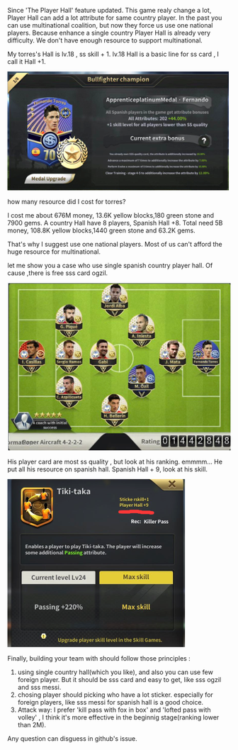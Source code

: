 Since 'The Player Hall' feature updated. This game realy change a lot, Player Hall can add a lot attribute for same country player. In the past you can use multinational coalition, but now they force us use one national players.   Because enhance a single country Player Hall is already very difficulty. We don't have enough resource to support multinational.

My torres's Hall is lv.18 , ss skill + 1. lv.18 Hall is a basic line for ss card , I call it Hall +1.

![torres](mediaResource/player-hall-torres.png)

how many resource did I cost for torres? 

I cost me about 676M money, 13.6K yellow blocks,180 green stone and 7900 gems. A country Hall have 8 players, Spanish Hall +8. Total need 5B money, 108.8K yellow blocks,1440 green stone and 63.2K gems.

That's why I suggest use one national players. Most of us can't afford the huge resource for multinational.

let me show you a case who use single spanish country player hall. Of cause ,there is free sss card ogzil.

![single-country](mediaResource/player-hall-single-country.png)

His player card are most ss quality , but look at his ranking. emmmm... He put all his resource on spanish hall. Spanish Hall + 9,
look at his skill.

![skill](mediaResource/player-hall-skill.png)

Finally, building your team with should follow those principles :
1. using single country hall(which you like), and also  you can use  few foreign player. But it should be sss card and easy to get, like sss ogzil and sss messi.
2. chosing player should picking who have a lot sticker. especially for foreign players, like sss messi for spanish hall is a good choice.
3. Attack way: I prefer 'kill pass with fox in box' and 'lofted pass with volley' , I think it's more effective in the beginnig stage(ranking lower than 2M).

Any question can disguess in github's issue.


